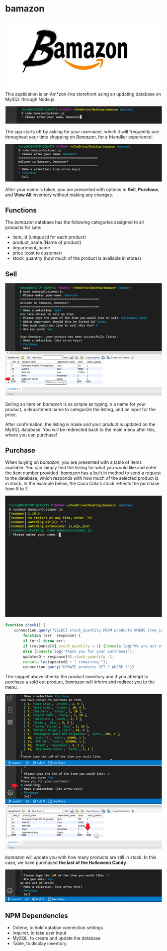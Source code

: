 # bamazon

![title](./data/img/logo.png)

This application is an Am*zon-like storefront using an updating database on MySQL through Node.js. 

![intro](./data/img/1_intro.png)

The app starts off by asking for your username, which it will frequently use throughout your time shopping on *Bamazon*, for a friendlier experience!

![menu](./data/img/2_menu.png)

After your name is taken, you are presented with options to **Sell**, **Purchase**, and **View All** inventory without making any changes.

## Functions

The *bamazon* database has the following categories assigned to all products for sale:
* item_id (unique id for each product)
* product_name (Name of product)
* department_name
* price (cost to customer)
* stock_quantity (how much of the product is available in stores)

## Sell

![list](./data/img/3_list.png)

Selling an item on *bamazon* is as simple as typing in a name for your product, a department name to categorize the listing, and an input for the price.

After confirmation, the listing is made and your product is updated on the MySQL database. You will be redirected back to the main menu after this, where you can purchase!

## Purchase

When buying on *bamazon*, you are presented with a table of items available. You can simply find the listing for what you would like and enter the item number provided. *bamazon* has a built in method to send a request to the database, which responds with how much of the selected product is in stock. In the example below, the Coca Cola's stock reflects the purchase from 8 to 7.

![buy](./data/img/purchase.gif)

```javascript
function check() {
    connection.query("SELECT stock_quantity FROM products WHERE item_id=" + res.item_id,
        function (err, response) {
        if (err) throw err;
        if (response[0].stock_quantity < 1) {console.log("We are out of stock!");}
        else {console.log("Thank you for your purchase!");
        updatedQ = response[0].stock_quantity -1;
        console.log(updatedQ + " remaining.");
        connection.query("UPDATE products SET ? WHERE ?")}                         
```
The snippet above checks the product inventory and if you attempt to purchase a sold out product, *bamazon* will inform and redirect you to the menu.

![buy](./data/img/4_buy.png)

*bamazon* will update you with how many products are still in stock. In this case, we have purchased **the last of the Halloween Candy**.

![soldout](./data/img/5_soldout.png)

## NPM Dependencies
* Dotenv, to hold databse connection settings
* Inquirer, to take user input
* MySQL, to create and update the database
* Table, to display inventory
